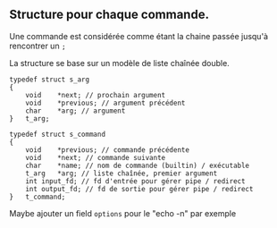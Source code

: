 ## Structure pour chaque commande.
Une commande est considérée comme étant la chaine passée jusqu'à rencontrer un `;`

La structure se base sur un modèle de liste chaînée double.

```
typedef struct s_arg
{
    void    *next; // prochain argument
    void    *previous; // argument précédent
    char    *arg; // argument
}   t_arg;

typedef struct s_command
{
    void    *previous; // commande précédente
    void    *next; // commande suivante
    char    *name; // nom de commande (builtin) / exécutable
    t_arg   *arg; // liste chaînée, premier argument
    int input_fd; // fd d'entrée pour gérer pipe / redirect
    int output_fd; // fd de sortie pour gérer pipe / redirect
}   t_command;
```

Maybe ajouter un field `options` pour le "echo -n" par exemple
